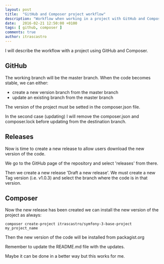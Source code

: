 ```yaml
---
layout: post
title:  "GitHub and Composer project workflow"
description: "Workflow when working in a project with GitHub and Composer"
date:   2016-02-21 12:50:00 +0100
tags: [ github, composer ]
comments: true
author: itrascastro
---
```


I will describe the workflow with a project using GitHub and Composer.

## GitHub

The working branch will be the master branch. When the code becomes stable, we
can either:

- create a new version branch from the master branch
- update an existing branch from the master branch

The version of the project must be setted in the composer.json file.

In the second case (updating) I will remove the composer.json and composer.lock
before updating from the destination branch.

## Releases

Now is time to create a new release to allow users download the new version of
the code.

We go to the GitHub page of the repository and select 'releases' from there.

Then we create a new release 'Draft a new release'. We must create a new Tag
version (i.e. v1.0.3) and select the branch where the code is in that version.

## Composer

Now the new release has been created we can install the new version of the project
as always:

```
composer create-project itrascastro/symfony-3-base-project my_project_name
```

Then the new version of the code will be installed from packagist.org

Remember to update the README.md file with the updates.

Maybe it can be done in a better way but this works for me.
